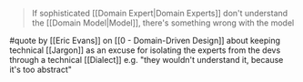 > If sophisticated [[Domain Expert|Domain Experts]] don't understand the [[Domain Model|Model]], there's something wrong with the model

#quote by [[Eric Evans]] on [[0 - Domain-Driven Design]] about keeping technical [[Jargon]] as an excuse for isolating the experts from the devs through a technical [[Dialect]] e.g. "they wouldn't understand it, because it's too abstract"